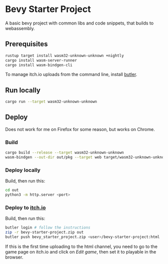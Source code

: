 # Bevy Starter Project

A basic bevy project with common libs and code snippets, that builds to webassembly.

## Prerequisites

```bash
rustup target install wasm32-unknown-unknown +nightly
cargo install wasm-server-runner
cargo install wasm-bindgen-cli
```

To manage itch.io uploads from the command line, install [butler](https://itch.io/docs/butler/installing.html).

## Run locally

```bash
cargo run --target wasm32-unknown-unknown
```

## Deploy
Does not work for me on Firefox for some reason, but works on Chrome.

### Build
```bash
cargo build --release --target wasm32-unknown-unknown
wasm-bindgen --out-dir out/pkg --target web target/wasm32-unknown-unknown/release/bevy_starter_project.wasm
```

### Deploy locally
Build, then run this:
```bash
cd out
python3 -m http.server <port>
```

### Deploy to [itch.io](https://itch.io)
Build, then run this:
```bash
butler login # follow the instructions
zip -r bevy-starter-project.zip out
butler push bevy_starter_project.zip <user>/bevy-starter-project:html
```
If this is the first time uploading to the html channel,
you need to go to the game page on itch.io and click on _Edit game_,
then set it to playable in the browser.
